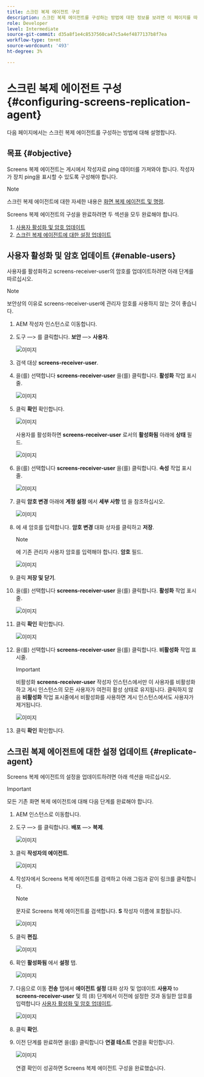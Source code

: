 ```yaml
---
title: 스크린 복제 에이전트 구성
description: 스크린 복제 에이전트를 구성하는 방법에 대한 정보를 보려면 이 페이지를 따르십시오.
role: Developer
level: Intermediate
source-git-commit: d35a8f1e4c8537560ca47c5a4ef4877137b8f7ea
workflow-type: tm+mt
source-wordcount: '493'
ht-degree: 3%

---
```



# 스크린 복제 에이전트 구성 {#configuring-screens-replication-agent}

다음 페이지에서는 스크린 복제 에이전트를 구성하는 방법에 대해 설명합니다.

## 목표 {#objective}

Screens 복제 에이전트는 게시에서 작성자로 ping 데이터를 가져와야 합니다. 작성자가 장치 ping을 표시할 수 있도록 구성해야 합니다.

>[!NOTE]
>스크린 복제 에이전트에 대한 자세한 내용은 [화면 복제 에이전트 및 명령](https://experienceleague.adobe.com/docs/experience-manager-screens/user-guide/administering/author-publish/author-publish-architecture-overview.html?lang=en#screens-replication-agents-and-commands).

Screens 복제 에이전트의 구성을 완료하려면 두 섹션을 모두 완료해야 합니다.

1. [사용자 활성화 및 암호 업데이트](#enable-users)
1. [스크린 복제 에이전트에 대한 설정 업데이트](#replicate-agent)

## 사용자 활성화 및 암호 업데이트 {#enable-users}

사용자를 활성화하고 screens-receiver-user의 암호를 업데이트하려면 아래 단계를 따르십시오.

>[!NOTE]
>보안상의 이유로 screens-receiver-user에 관리자 암호를 사용하지 않는 것이 좋습니다.

1. AEM 작성자 인스턴스로 이동합니다.

1. 도구 —> 를 클릭합니다. **보안** —> **사용자**.

   ![이미지](/help/user-guide/assets/screens-replication/screens-replication1.png)

1. 검색 대상 **screens-receiver-user**.

1. 을(를) 선택합니다 **screens-receiver-user** 을(를) 클릭합니다. **활성화** 작업 표시줄.

   ![이미지](/help/user-guide/assets/screens-replication/screens-replication2.png)

1. 클릭 **확인** 확인합니다.

   ![이미지](/help/user-guide/assets/screens-replication/screens-replication3.png)

   사용자를 활성화하면 **screens-receiver-user** 로서의 **활성화됨** 아래에 **상태** 필드.

   ![이미지](/help/user-guide/assets/screens-replication/screens-replication4.png)

1. 을(를) 선택합니다 **screens-receiver-user** 을(를) 클릭합니다. **속성** 작업 표시줄.

   ![이미지](/help/user-guide/assets/screens-replication/screens-replication5.png)

1. 클릭 **암호 변경** 아래에 **계정 설정** 에서 **세부 사항** 탭 을 참조하십시오.

   ![이미지](/help/user-guide/assets/screens-replication/screens-replication6.png)

1. 에 새 암호를 입력합니다. **암호 변경** 대화 상자를 클릭하고 **저장**.

   >[!NOTE]
   >에 기존 관리자 사용자 암호를 입력해야 합니다. **암호** 필드.

   ![이미지](/help/user-guide/assets/screens-replication/screens-replication7.png)

1. 클릭 **저장 및 닫기**.

1. 을(를) 선택합니다 **screens-receiver-user** 을(를) 클릭합니다. **활성화** 작업 표시줄.

   ![이미지](/help/user-guide/assets/screens-replication/screens-replication8.png)

1. 클릭 **확인** 확인합니다.

   ![이미지](/help/user-guide/assets/screens-replication/screens-replication9.png)

1. 을(를) 선택합니다 **screens-receiver-user** 을(를) 클릭합니다. **비활성화** 작업 표시줄.

   >[!IMPORTANT]
   > 비활성화 **screens-receiver-user** 작성자 인스턴스에서만 이 사용자를 비활성화하고 게시 인스턴스의 모든 사용자가 여전히 활성 상태로 유지됩니다. 클릭하지 않음 **비활성화** 작업 표시줄에서 비활성화를 사용하면 게시 인스턴스에서도 사용자가 제거됩니다.

   ![이미지](/help/user-guide/assets/screens-replication/screens-replication10.png)

1. 클릭 **확인** 확인합니다.

## 스크린 복제 에이전트에 대한 설정 업데이트 {#replicate-agent}

Screens 복제 에이전트의 설정을 업데이트하려면 아래 섹션을 따르십시오.

>[!IMPORTANT]
>모든 기존 화면 복제 에이전트에 대해 다음 단계를 완료해야 합니다.

1. AEM 인스턴스로 이동합니다.

1. 도구 —> 를 클릭합니다. **배포** —> **복제**.

   ![이미지](/help/user-guide/assets/screens-replication/screens-replication1a.png)

1. 클릭 **작성자의 에이전트**.

   ![이미지](/help/user-guide/assets/screens-replication/screens-replication1b.png)

1. 작성자에서 Screens 복제 에이전트를 검색하고 아래 그림과 같이 링크를 클릭합니다.

   >[!NOTE]
   >문자로 Screens 복제 에이전트를 검색합니다. **S** 작성자 이름에 포함됩니다.

   ![이미지](/help/user-guide/assets/screens-replication/screens-replication1c.png)

1. 클릭 **편집**.

   ![이미지](/help/user-guide/assets/screens-replication/screens-replication1d.png)

1. 확인 **활성화됨** 에서 **설정** 탭.

   ![이미지](/help/user-guide/assets/screens-replication/screens-replication1e.png)

1. 다음으로 이동 **전송** 탭에서 **에이전트 설정** 대화 상자 및 업데이트 **사용자** to **screens-receiver-user** 및 의 (8) 단계에서 이전에 설정한 것과 동일한 암호를 입력합니다 [사용자 활성화 및 암호 업데이트](#enable-users).

   ![이미지](/help/user-guide/assets/screens-replication/screens-replication1-f.png)

1. 클릭 **확인**.

1. 이전 단계를 완료하면 을(를) 클릭합니다 **연결 테스트** 연결을 확인합니다.

   ![이미지](/help/user-guide/assets/screens-replication/screens-replication1g.png)

   연결 확인이 성공하면 Screens 복제 에이전트 구성을 완료했습니다.